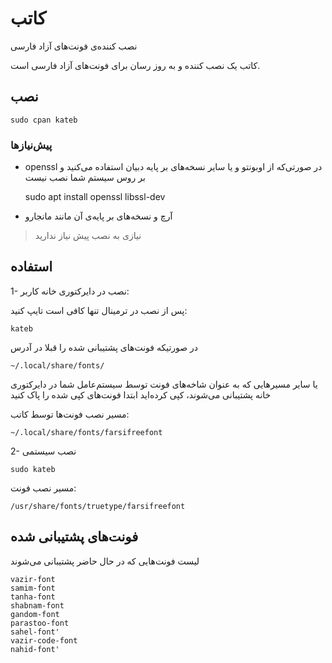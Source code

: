 # کاتب

نصب کننده‌ی فونت‌های آزاد فارسی

کاتب یک نصب کننده و به روز رسان برای فونت‌های آزاد فارسی است.

## نصب

	sudo cpan kateb
	
### پیش‌نیازها
- ‫در صورتی‌که از اوبونتو و یا سایر نسخه‌های بر پایه دبیان استفاده می‌کنید و openssl بر روس سیستم شما نصب نیست

	sudo apt install openssl libssl-dev

- آرچ و نسخه‌های بر پایه‌ی آن مانند مانجارو

> نیازی به نصب پیش نیاز ندارید

## استفاده
1- نصب در دایرکتوری خانه کاربر:

پس از نصب در ترمینال تنها کافی است تایپ کنید:

	kateb

در صورتیکه فونت‌های پشتیبانی شده را قبلا در آدرس

	~/.local/share/fonts/

یا سایر مسیرهایی که به عنوان شاخه‌های فونت توسط سیستم‌عامل شما در دایرکتوری خانه پشتیبانی می‌شوند، کپی کرده‌اید ابتدا فونت‌های کپی شده را پاک کنید

مسیر نصب فونت‌ها توسط کاتب:

	~/.local/share/fonts/farsifreefont

2- نصب سیستمی

	sudo kateb

مسیر نصب فونت:

	/usr/share/fonts/truetype/farsifreefont

## فونت‌های پشتیبانی شده
لیست فونت‌هایی که در حال حاضر پشتیبانی می‌شوند

	vazir-font
	samim-font
	tanha-font
	shabnam-font
	gandom-font
	parastoo-font
	sahel-font'
	vazir-code-font
	nahid-font'
